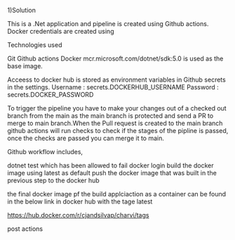 

1)Solution

This is a .Net application and pipeline is created using Github actions. 
Docker credentials are created using 

Technologies used

Git
Github actions
Docker
mcr.microsoft.com/dotnet/sdk:5.0 is used as the base image.

Acceess to docker hub is stored as environment variables in Github secrets in the settings.
Username : secrets.DOCKERHUB_USERNAME
Password : secrets.DOCKER_PASSWORD

To trigger the pipeline you have to make your changes out of a checked out branch from the main as the main branch is protected and send a PR to merge to main branch.When the Pull request is created to the main branch github actions will run checks to check if the stages of the pipline is passed, once the checks are passed you can merge it to main.

Github workflow includes,

dotnet test which has been allowed to fail
docker login
build the docker image using latest as default
push the docker image that was built in the previous step to the docker hub

the final docker image pf the build applciaction as a container can be found in the below link in docker hub with the tage latest

https://hub.docker.com/r/cjandsilvap/charvi/tags

post actions










